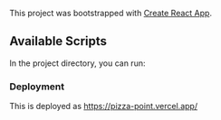 This project was bootstrapped with [Create React App](https://github.com/facebook/create-react-app).

## Available Scripts

In the project directory, you can run:

### Deployment

This is deployed as https://pizza-point.vercel.app/
